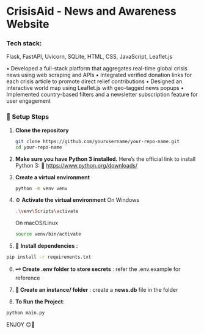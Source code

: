 # CrisisAid - News and Awareness Website

### Tech stack:
  Flask, FastAPI, Uvicorn, SQLite, HTML, CSS, JavaScript, Leaflet.js


• Developed a full-stack platform that aggregates real-time global crisis news using web scraping and APIs
• Integrated verified donation links for each crisis article to promote direct relief contributions
• Designed an interactive world map using Leaflet.js with geo-tagged news popups
• Implemented country-based filters and a newsletter subscription feature for user engagement


### 🔧 Setup Steps

1. **Clone the repository**
    ```bash
    git clone https://github.com/yourusername/your-repo-name.git
    cd your-repo-name
    ```

2. **Make sure you have Python 3 installed.**
    Here’s the official link to install Python 3:
    🔗 https://www.python.org/downloads/
   
3. **Create a virtual environment**
    ```bash
    python -m venv venv
    ```
   
4. ⚙️ **Activate the virtual environment**
    On Windows
      ```bash
      .\venv\Scripts\activate
      ```
    On macOS/Linux
      ```bash
      source venv/bin/activate
      ```

5. 📌 **Install dependencies** :
  ```bash
  pip install -r requirements.txt
  ```

6. 🗝️ **Create .env folder to store secrets** :
    refer the .env.example for reference

7. **📂 Create an instance/ folder** :
    create a **news.db** file in the folder
  
8. **To Run the Project**:
  ```bash
  python main.py
  ```

ENJOY 😊🎉
